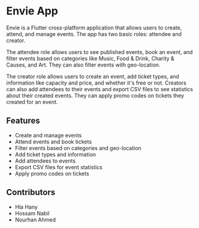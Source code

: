 # Envie App
Envie is a Flutter cross-platform application that allows users to create, attend, and manage events. The app has two basic roles: attendee and creator.

The attendee role allows users to see published events, book an event, and filter events based on categories like Music, Food & Drink, Charity & Causes, and Art. They can also filter events with geo-location.

The creator role allows users to create an event, add ticket types, and information like capacity and price, and whether it's free or not. Creators can also add attendees to their events and export CSV files to see statistics about their created events. They can apply promo codes on tickets they created for an event.

## Features
- Create and manage events
- Attend events and book tickets
- Filter events based on categories and geo-location
- Add ticket types and information
- Add attendees to events
- Export CSV files for event statistics
- Apply promo codes on tickets

## Contributors
- Hla Hany
- Hossam Nabil
- Nourhan Ahmed
